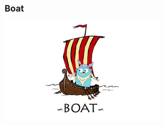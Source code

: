 # Boat

![Gopher on a boat](https://raw.githubusercontent.com/bezrukovspb/boat/master/gopher-on-boat.png)
